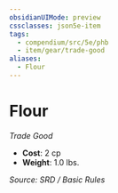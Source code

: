 ```yaml
---
obsidianUIMode: preview
cssclasses: json5e-item
tags:
  - compendium/src/5e/phb
  - item/gear/trade-good
aliases:
  - Flour
---
```

# Flour
*Trade Good*  

- **Cost**: 2 cp
- **Weight**: 1.0 lbs.

*Source: SRD / Basic Rules*